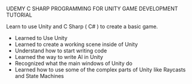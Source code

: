 UDEMY C SHARP PROGRAMMING FOR UNITY GAME DEVELOPMENT TUTORIAL

Learn to use Unity and C Sharp ( C# ) to create a
basic game.

* Learned to Use Unity
* Learned to create a working scene inside of Unity
* Understand how to start writing code
* Learned the way to write AI in Unity
* Recognized what the main windows of Unity do
* Learned how to use some of the complex parts of Unity like Raycasts and State Machines
